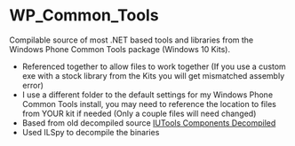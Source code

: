 # WP_Common_ToolsCompilable source of most .NET based tools and libraries from the Windows Phone Common Tools package (Windows 10 Kits). - Referenced together to allow files to work together (If you use a custom exe with a stock library from the Kits you will get mismatched assembly error)- I use a different folder to the default settings for my Windows Phone Common Tools install, you may need to reference the location to files from YOUR kit if needed (Only a couple files will need changed)- Based from old decompiled source [IUTools Components Decompiled](https://github.com/Empyreal96/IUTool_components_decompiled)- Used ILSpy to decompile the binaries